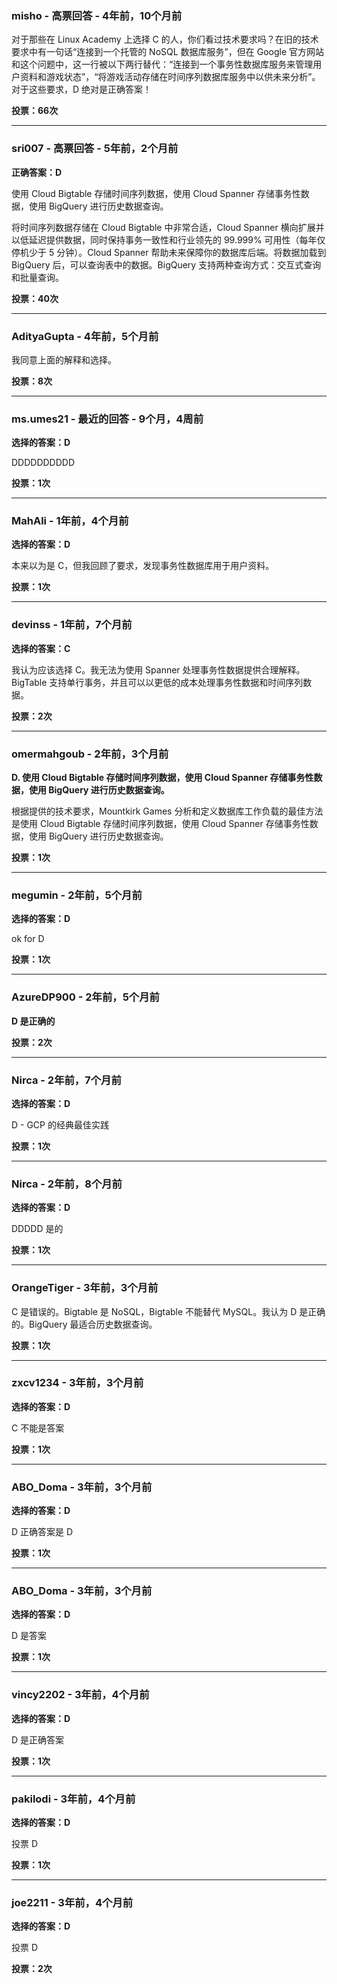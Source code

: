 ### misho - 高票回答 - 4年前，10个月前  
  对于那些在 Linux Academy 上选择 C 的人，你们看过技术要求吗？在旧的技术要求中有一句话“连接到一个托管的 NoSQL 数据库服务”，但在 Google 官方网站和这个问题中，这一行被以下两行替代：“连接到一个事务性数据库服务来管理用户资料和游戏状态”，“将游戏活动存储在时间序列数据库服务中以供未来分析”。对于这些要求，D 绝对是正确答案！
  
  **投票：66次**
  
  ---
  
  ### sri007 - 高票回答 - 5年前，2个月前
  **正确答案：D**
    
  使用 Cloud Bigtable 存储时间序列数据，使用 Cloud Spanner 存储事务性数据，使用 BigQuery 进行历史数据查询。
    
  将时间序列数据存储在 Cloud Bigtable 中非常合适，Cloud Spanner 横向扩展并以低延迟提供数据，同时保持事务一致性和行业领先的 99.999% 可用性（每年仅停机少于 5 分钟）。Cloud Spanner 帮助未来保障你的数据库后端。将数据加载到 BigQuery 后，可以查询表中的数据。BigQuery 支持两种查询方式：交互式查询和批量查询。
  
  **投票：40次**
  
  ---
  
  ### AdityaGupta - 4年前，5个月前  
  我同意上面的解释和选择。
  
  **投票：8次**
  
  ---
  
  ### ms.umes21 - 最近的回答 - 9个月，4周前
  **选择的答案：D**
    
  DDDDDDDDDD
  
  **投票：1次**
  
  ---
  
  ### MahAli - 1年前，4个月前
  **选择的答案：D**
    
  本来以为是 C，但我回顾了要求，发现事务性数据库用于用户资料。
  
  **投票：1次**
  
  ---
  
  ### devinss - 1年前，7个月前
  **选择的答案：C**
    
  我认为应该选择 C。我无法为使用 Spanner 处理事务性数据提供合理解释。BigTable 支持单行事务，并且可以以更低的成本处理事务性数据和时间序列数据。
  
  **投票：2次**
  
  ---
  
  ### omermahgoub - 2年前，3个月前
  **D. 使用 Cloud Bigtable 存储时间序列数据，使用 Cloud Spanner 存储事务性数据，使用 BigQuery 进行历史数据查询。**
    
  根据提供的技术要求，Mountkirk Games 分析和定义数据库工作负载的最佳方法是使用 Cloud Bigtable 存储时间序列数据，使用 Cloud Spanner 存储事务性数据，使用 BigQuery 进行历史数据查询。
  
  **投票：1次**
  
  ---
  
  ### megumin - 2年前，5个月前
  **选择的答案：D**
    
  ok for D
  
  **投票：1次**
  
  ---
  
  ### AzureDP900 - 2年前，5个月前
  **D 是正确的**
  
  **投票：2次**
  
  ---
  
  ### Nirca - 2年前，7个月前
  **选择的答案：D**
    
  D - GCP 的经典最佳实践
  
  **投票：1次**
  
  ---
  
  ### Nirca - 2年前，8个月前
  **选择的答案：D**
    
  DDDDD 是的
  
  **投票：1次**
  
  ---
  
  ### OrangeTiger - 3年前，3个月前  
  C 是错误的。Bigtable 是 NoSQL，Bigtable 不能替代 MySQL。我认为 D 是正确的。BigQuery 最适合历史数据查询。
  
  **投票：1次**
  
  ---
  
  ### zxcv1234 - 3年前，3个月前
  **选择的答案：D**
    
  C 不能是答案
  
  **投票：1次**
  
  ---
  
  ### ABO_Doma - 3年前，3个月前
  **选择的答案：D**
    
  D 正确答案是 D
  
  **投票：1次**
  
  ---
  
  ### ABO_Doma - 3年前，3个月前
  **选择的答案：D**
    
  D 是答案
  
  **投票：1次**
  
  ---
  
  ### vincy2202 - 3年前，4个月前
  **选择的答案：D**
    
  D 是正确答案
  
  **投票：1次**
  
  ---
  
  ### pakilodi - 3年前，4个月前
  **选择的答案：D**
    
  投票 D
  
  **投票：1次**
  
  ---
  
  ### joe2211 - 3年前，4个月前
  **选择的答案：D**
    
  投票 D
  
  **投票：2次**
  